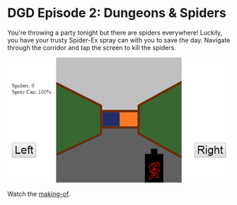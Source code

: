 DGD Episode 2: Dungeons & Spiders
=====================================

You're throwing a party tonight but there are spiders everywhere! Luckily, you have your trusty Spider-Ex spray can with you to save the day. Navigate through the corridor and tap the screen to kill the spiders.

[![Dungeons & Spiders screenshot](https://github.com/deadlinegamedev/DeadlineGameDev/blob/gh-pages/game2/screenshot.png)](http://youtu.be/ON7EiGLaEQQ "Dungeons & Spiders making-of")

Watch the [making-of](http://youtu.be/ON7EiGLaEQQ).
